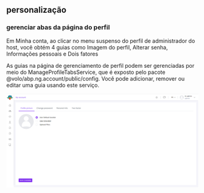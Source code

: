 ## personalização
### gerenciar abas da página do perfil
Em Minha conta, ao clicar no menu suspenso do perfil de administrador do host, você obtém 4 guias como Imagem do perfil, Alterar senha, Informações pessoais e Dois fatores

As guias na página de gerenciamento de perfil podem ser gerenciadas por meio do ManageProfileTabsService, que é exposto pelo pacote @volo/abp.ng.account/public/config. Você pode adicionar, remover ou editar uma guia usando este serviço.

![Página de perfil de ⁇](./images/my-account.png "")
